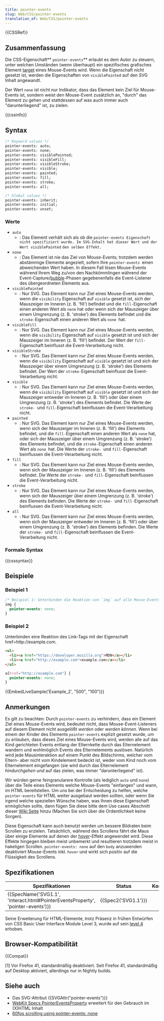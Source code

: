 ```yaml
---
title: pointer-events
slug: Web/CSS/pointer-events
translation_of: Web/CSS/pointer-events
---
```

{{CSSRef}}

## Zusammenfassung

Die CSS-Eigenschaft** `pointer-events`** erlaubt es dem Autor zu steuern, unter welchen Umständen (wenn überhaupt) ein spezifisches grafisches Element [target](/de/docs/Web/API/event.target) eines Mouse-Events wird. Wenn die Eigenschaft nicht gesetzt ist, werden die Eigenschaften von `visiblePainted` auf den SVG Inhalt angewandt.

Der Wert `none` ist nicht nur Indikator, dass das Element kein Ziel für Mouse-Events ist, sondern weist den Mouse-Event zusätzlich an, "durch" das Element zu gehen und stattdessen auf was auch immer auch "darunterliegend" ist, zu zielen.

{{cssinfo}}

## Syntax

```css
/* Keyword values */
pointer-events: auto;
pointer-events: none;
pointer-events: visiblePainted;
pointer-events: visibleFill;
pointer-events: visibleStroke;
pointer-events: visible;
pointer-events: painted;
pointer-events: fill;
pointer-events: stroke;
pointer-events: all;

/* Global values */
pointer-events: inherit;
pointer-events: initial;
pointer-events: unset;
```

### Werte

- `auto`
  - : Das Element verhält sich als ob die `pointer-events Eigenschaft nicht spezifiziert wurde. Im SVG-Inhalt hat dieser Wert und der Wert visiblePainted` `den selben Effekt.`
- `none`
  - : Das Element ist nie das Ziel von Mouse-Events; trotzdem werden abstämmige Elemente angezielt, sofern Ihre `pointer-events `einen abweichenden Wert haben. In diesem Fall lösen Mouse-Events während Ihrem Weg zu/von den Nachkömmlingen während der Event-Capture/[bubble](/de/docs/Web/API/event.bubbles)-Phasen gegebenenfalls die Event-Listener des übergeordneten Elements aus.
- `visiblePainted`
  - : Nur SVG. Das Element kann nur Ziel eines Mouse-Events werden, wenn die `visibility` Eigenschaft auf `visible` gesetzt ist, sich der Mauszeiger im Inneren (z. B. 'fill') befindet und die `fill-`Eigenschaft einen anderen Wert als `none` hat oder wenn sich der Mauszeiger über einem Umgrenzung (z. B. 'stroke') des Elements befindet und die `stroke-`Eigenschaft einen anderen Wert als `none `hat.
- `visibleFill`
  - : Nur SVG. Das Element kann nur Ziel eines Mouse-Events werden, wenn die `visibility` Eigenschaft auf `visible` gesetzt ist und sich der Mauszeiger im Inneren (z. B. 'fill') befindet. Der Wert der `fill-`Eigenschaft beinflusst die Event-Verarbeitung nicht.
- `visibleStroke`
  - : Nur SVG. Das Element kann nur Ziel eines Mouse-Events werden, wenn die `visibility` Eigenschaft auf `visible` gesetzt ist und sich der Mauszeiger über einem Umgrenzung (z. B. 'stroke') des Elements befindet. Der Wert der `stroke-`Eigenschaft beinflusst die Event-Verarbeitung nicht.
- `visible`
  - : Nur SVG. Das Element kann nur Ziel eines Mouse-Events werden, wenn die `visibility` Eigenschaft auf `visible` gesetzt ist und sich der Mauszeiger entweder im Inneren (z. B. 'fill') oder über einem Umgrenzung (z. B. 'stroke') des Elements befindet. Die Werte der `stroke- `und `fill-`Eigenschaft beinflussen die Event-Verarbeitung nicht.
- `painted`
  - : Nur SVG. Das Element kann nur Ziel eines Mouse-Events werden, wenn sich der Mauszeiger im Inneren (z. B. 'fill') des Elements befindet, und die `fill-`Eigenschaft einen anderen Wert als `none` hat, oder sich der Mauszeiger über einem Umgrenzung (z. B. 'stroke') des Elements befindet, und die `stroke-`Eigenschaft einen anderen Wert als `none `hat. Die Werte der `stroke- `und `fill-`Eigenschaft beinflussen die Event-Verarbeitung nicht.
- `fill`
  - : Nur SVG. Das Element kann nur Ziel eines Mouse-Events werden, wenn sich der Mauszeiger im Inneren (z. B. 'fill') des Elements befindet. Die Werte der `stroke- `und `fill-`Eigenschaft beinflussen die Event-Verarbeitung nicht.
- `stroke`
  - : Nur SVG. Das Element kann nur Ziel eines Mouse-Events werden, wenn sich der Mauszeiger über einem Umgrenzung (z. B. 'stroke') des Elements befinden. Die Werte der `stroke- `und `fill-`Eigenschaft beinflussen die Event-Verarbeitung nicht.
- `all`
  - : Nur SVG. Das Element kann nur Ziel eines Mouse-Events werden, wenn sich der Mauszeiger entweder im Inneren (z. B. 'fill') oder über einem Umgrenzung (z. B. 'stroke') des Elements befinden. Die Werte der `stroke- `und `fill-`Eigenschaft beinflussen die Event-Verarbeitung nicht.

### Formale Syntax

{{csssyntax}}

## Beispiele

### Beispiel 1

```css
/* Beispiel 1: Unterbinden die Reaktion von `img` auf alle Mouse-Events wie z. B. dragging, hovering, clicking */
img {
  pointer-events: none;
}
```

### Beispiel 2

Unterbinden eine Reaktion des Link-Tags mit der Eigenschaft href=http\://example.com.

```html
<ul>
  <li><a href="https://developer.mozilla.org">MDN</a></li>
  <li><a href="http://example.com">example.com</a></li>
</ul>
```

```css
a[href="http://example.com"] {
  pointer-events: none;
}
```

{{EmbedLiveSample('Example_2', "500", "100")}}

## Anmerkungen

Es gilt zu beachten: Durch `pointer-events` zu verhindern, dass ein Element Ziel eines Mouse-Events wird, bedeutet nicht, dass Mouse-Event-Listeners auf diesem Element nicht ausgelößt _werden_ oder _werden können_. Wenn bei einem der Kinder des Elements `pointer-events` explizit gesetzt wurde, um _zu erlauben_, dass dieses Ziel eines Mouse-Events wird, werden alle auf das Kind gerichteten Events entlang der Elternkette durch das Elternelement wandern und wohlmöglich Events des Elternelements auslösen. Natürlich wird jede Mausinteraktion auf einem Punkt des Bildschirms, welcher vom Eltern- aber nicht vom Kindelement bedeckt ist, weder vom Kind noch vom Elternelement eingefangen (sie wird durch das Elternelement _hindurchgehen und_ auf das zielen, was immer "darunterliegend" ist).

Wir würden gerne feingranularere Kontrolle (als lediglich `auto` und `none`) über die Teile eines Elements welche Mouse-Events "einfangen" und wann, im HTML bereitstellen. Um uns bei der Entscheidung zu helfen, welche `pointer-events` für HTML weiter ausgebaut werden sollten, oder wenn Sie irgend welche speziellen Wünsche haben, was Ihnen diese Eigenschaft ermöglichen sollte, dann fügen Sie diese bitte dem Use cases Abschnitt dieser [Wiki Seite](https://wiki.mozilla.org/SVG:pointer-events) hinzu (Machen Sie sich über die Ordentlichkeit keine Sorgen).

Diese Eigenschaft kann auch benutzt werden um bessere Bildraten beim Scrollen zu erzielen. Tatsächlich, während des Scrollens fährt die Maus über einige Elemente auf denen der [hover](/de/docs/Web/CSS/:hover)-Effekt angewendet wird. Diese Effekte hingegen bleiben meist unbemerkt und resultieren trotzdem meist in hakeligen Scrollen. `pointer-events: none` auf den `body` anzuwenden deaktiviert Mouse-Events inkl. `hover` und wirkt sich positiv auf die Flüssigkeit des Scrollens.

## Spezifikationen

| Spezifikationen                                                                                          | Status                   | Kommentar |
| -------------------------------------------------------------------------------------------------------- | ------------------------ | --------- |
| {{SpecName('SVG1.1', 'interact.html#PointerEventsProperty', 'pointer-events')}} | {{Spec2('SVG1.1')}} |           |

Seine Erweiterung für HTML-Elemente, trotz Präsenz in frühen Entwürfen von CSS Basic User Interface Module Level 3, wurde auf sein [level 4](http://wiki.csswg.org/spec/css4-ui#pointer-events) erhoben.

## Browser-Kompatibilität

{{Compat}}

\[1] Vor Firefox 41, standardmäßig deaktiviert. Seit Firefox 41, standardmäßig auf Desktop aktiviert, allerdings nur in Nightly builds.

## Siehe auch

- Das SVG-Attribut {{SVGAttr("pointer-events")}}
- [WebKit Specs PointerEventsProperty](http://webkit.org/specs/PointerEventsProperty.html) erweitert für den Gebrauch im (X)HTML Inhalt
- [60fps scrolling using pointer-events: none](http://www.thecssninja.com/javascript/pointer-events-60fps)
